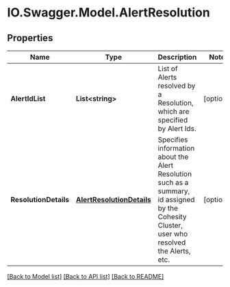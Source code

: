 # IO.Swagger.Model.AlertResolution
## Properties

Name | Type | Description | Notes
------------ | ------------- | ------------- | -------------
**AlertIdList** | **List&lt;string&gt;** | List of Alerts resolved by a Resolution, which are specified by Alert Ids. | [optional] 
**ResolutionDetails** | [**AlertResolutionDetails**](AlertResolutionDetails.md) | Specifies information about the Alert Resolution such as a summary, id assigned by the Cohesity Cluster, user who resolved the Alerts, etc. | [optional] 

[[Back to Model list]](../README.md#documentation-for-models) [[Back to API list]](../README.md#documentation-for-api-endpoints) [[Back to README]](../README.md)

